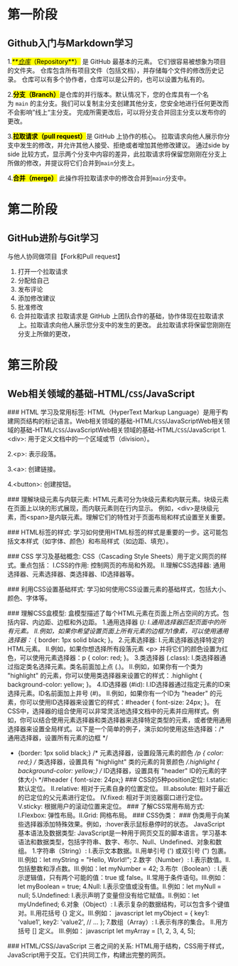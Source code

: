 # 第一阶段
## Github入门与Markdown学习
1.<mark>_**[仓库](https://docs.github.com/get-started/quickstart/github-glossary#repository)_（Repository**）</mark> 是 GitHub 最基本的元素。 它们很容易被想象为项目的文件夹。 仓库包含所有项目文件（包括文档），并存储每个文件的修改历史记录。 仓库可以有多个协作者，仓库可以是公开的，也可以设置为私有的。

2.<mark>**分支（Branch）**</mark>是仓库的并行版本。默认情况下，您的仓库具有一个名为 `main` 的主分支。我们可以复制主分支创建其他分支，您安全地进行任何更改而不会影响”线上“主分支。 完成所需更改后，可以将分支合并回主分支以发布你的更改。

3.<mark>**拉取请求（pull request）**</mark>是 GitHub 上协作的核心。 拉取请求向他人展示你分支中发生的修改，并允许其他人接受、拒绝或者增加其他修改建议。 通过side by side 比较方式，显示两个分支中内容的差异，此拉取请求将保留您刚刚在分支上所做的修改，并提议将它们合并到`main`分支上。

4.**<mark>合并（merge）</mark>** 此操作将拉取请求中的修改合并到`main`分支中。

# 第二阶段
## GitHub进阶与Git学习
与他人协同做项目【Fork和Pull request】
1. 打开一个拉取请求
2. 分配给自己
3. 发布评论
4. 添加修改建议
5. 批准修改
6. 合并拉取请求
拉取请求是 GitHub 上团队合作的基础，协作体现在拉取请求上。拉取请求向他人展示您分支中的发生的更改。 此拉取请求将保留您刚刚在分支上所做的更改，
# 第三阶段
## Web相关领域的基础-HTML/`CSS`/JavaScript
### HTML 学习及常用标签:
HTML（HyperText Markup Language）是用于构建网页结构的标记语言。Web相关领域的基础-HTML/`CSS`/JavaScriptWeb相关领域的基础-HTML/`CSS`/JavaScriptWeb相关领域的基础-HTML/`CSS`/JavaScript
1.&lt;div&gt;: 用于定义文档中的一个区域或节（division）。

2.&lt;p&gt;: 表示段落。

3.&lt;a&gt;: 创建链接。

4.&lt;button&gt;: 创建按钮。

### 理解块级元素与内联元素:
HTML元素可分为块级元素和内联元素。块级元素在页面上以块的形式展现，而内联元素则在行内显示。
例如，&lt;div&gt;是块级元素，而&lt;span&gt;是内联元素。理解它们的特性对于页面布局和样式设置至关重要。

### HTML标签的样式:
学习如何使用HTML标签的样式是重要的一步。这可能包括文本样式（如字体、颜色）和布局样式（如边距、填充）。

### CSS 学习及基础概念:
CSS（Cascading Style Sheets）用于定义网页的样式。重点包括：
I.CSS的作用: 控制网页的布局和外观。
II.理解CSS选择器: 通用选择器、元素选择器、类选择器、ID选择器等。

### 利用CSS设置基础样式:
学习如何使用CSS设置元素的基础样式，包括大小、颜色、字体等。

### 理解CSS盒模型:
盒模型描述了每个HTML元素在页面上所占空间的方式。包括内容、内边距、边框和外边距。
1.通用选择器 (*):
I.通用选择器匹配页面中的所有元素。
II.例如，如果你希望设置页面上所有元素的边框为1像素，可以使用通用选择器：* { border: 1px solid black; }。
2.元素选择器:
I.元素选择器选择特定的HTML元素。
II.例如，如果你想选择所有段落元素 &lt;p&gt; 并将它们的颜色设置为红色，可以使用元素选择器：p { color: red; }。
3.类选择器 (.class):
I.类选择器通过指定类名选择元素。类名前面加上点 (.)。
II.例如，如果你有一个类为 "highlight" 的元素，你可以使用类选择器来设置它的样式：.highlight { background-color: yellow; }。
4.ID选择器 (#id):
I.ID选择器通过指定元素的ID来选择元素。ID名前面加上井号 (#)。
II.例如，如果你有一个ID为 "header" 的元素，你可以使用ID选择器来设置它的样式：#header { font-size: 24px; }。
在CSS中，选择器的组合使用可以非常灵活地选择文档中的元素并应用样式。例如，你可以结合使用元素选择器和类选择器来选择特定类型的元素，或者使用通用选择器来设置全局样式。以下是一个简单的例子，演示如何使用这些选择器：/* 通用选择器，设置所有元素的边框 */
* {border: 1px solid black;}
/* 元素选择器，设置段落元素的颜色 */p { color: red;}
/* 类选择器，设置具有 "highlight" 类的元素的背景颜色 */.highlight { background-color: yellow;}
/* ID选择器，设置具有 "header" ID的元素的字体大小 */#header { font-size: 24px;}
### CSS的5种position定位:
I.static: 默认定位。
II.relative: 相对于元素自身的位置定位。
III.absolute: 相对于最近的已定位的父元素进行定位。
IV.fixed: 相对于浏览器窗口进行定位。
V.sticky: 根据用户的滚动位置来定位。
### 了解CSS常用布局方式:
I.Flexbox: 弹性布局。II.Grid: 网格布局。
### CSS伪类：
### 伪类用于向某些选择器添加特殊效果。例如，:hover表示鼠标悬停时的状态。 JavaScript 基本语法及数据类型:
JavaScript是一种用于网页交互的脚本语言。学习基本语法和数据类型，包括字符串、数字、布尔、Null、Undefined、对象和数组。
1.字符串（String）:
I.表示文本数据。II.用单引号 (') 或双引号 (") 包裹。III.例如：let myString = "Hello, World!";
2.数字（Number）:
I.表示数值。II.包括整数和浮点数。III.例如：let myNumber = 42;
3.布尔（Boolean）:
I.表示逻辑值，只有两个可能的值：true 或 false。II.常用于条件语句。III.例如：let myBoolean = true;
4.Null:
I.表示空值或没有值。II.例如：let myNull = null;
5.Undefined:
I.表示声明了变量但没有给它赋值。II.例如：let myUndefined;
6.对象（Object）:
I.表示复杂的数据结构，可以包含多个键值对。II.用花括号 {} 定义。III.例如： javascript let myObject = { key1: 'value1', key2: 'value2', // ... };
7.数组（Array）:
I.表示有序的集合。
II.用方括号 [] 定义。
III.例如： javascript let myArray = [1, 2, 3, 4, 5];

### HTML/CSS/JavaScript 三者之间的关系:
HTML用于结构，CSS用于样式，JavaScript用于交互。它们共同工作，构建出完整的网页。

